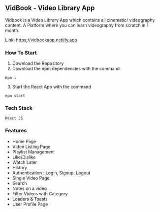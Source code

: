 ## VidBook - Video Library App

Vidbook is a Video Library App which contains all cinematic/ videography content. A Platform where you can learn videography from scratch in 1 month.

Link: https://vidbookapp.netlify.app

### How To Start

1. Download the Repository
2. Download the npm dependencies with the command 

```
npm i
```
3. Start the React App with the command

```
npm start
```


### Tech Stack

```
React JS 
```

### Features

* Home Page
* Video Listing Page
* Playlist Management
* Like/Dislike
* Watch Later
* History
* Authentication : Login, Signup, Logout
* Single Video Page
* Search
* Notes on a video
* Filter Videos with Category
* Loaders & Toasts
* User Profile Page